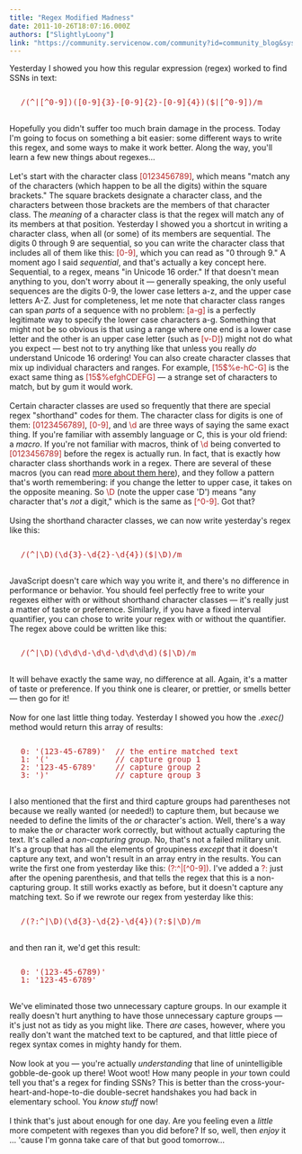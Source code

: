 ```yaml
---
title: "Regex Modified Madness"
date: 2011-10-26T18:07:16.000Z
authors: ["SlightlyLoony"]
link: "https://community.servicenow.com/community?id=community_blog&sys_id=0eac2625dbd0dbc01dcaf3231f9619a6"
---
```

<p><span class="asset-asset_lightbox-Small asset-align-right"><a href="/files/SlightlyLoony/after_regex.jpg" rel="lightbox"><img rel="lightbox" src="http://community.service-now.com/files/imagecache/Small/SlightlyLoony/after_regex.jpg" alt="" title="" class="imagecache imagecache-Small" /></a></span>Yesterday I showed you how this regular expression (regex) worked to find SSNs in text:<br /><pre style="margin-left:20px;line-height:1;color:FireBrick;"><br />/(^|[^0-9])([0-9]{3}-[0-9]{2}-[0-9]{4})($|[^0-9])/m<br /></pre><br />Hopefully you didn't suffer too much brain damage in the process. Today I'm going to focus on something a bit easier: some different ways to write this regex, and some ways to make it work better. Along the way, you'll learn a few new things about regexes...<br /><!--break--><br />Let's start with the character class <span style="font-family=Courier;color:FireBrick;">[0123456789]</span>, which means "match any of the characters (which happen to be all the digits) within the square brackets." The square brackets designate a character class, and the characters between those brackets are the members of that character class. The <i>meaning</i> of a character class is that the regex will match any of its members at that position. Yesterday I showed you a shortcut in writing a character class, when all (or some) of its members are sequential. The digits 0 through 9 are sequential, so you can write the character class that includes all of them like this: <span style="font-family=Courier;color:FireBrick;">[0-9]</span>, which you can read as "0 through 9." A moment ago I said <i>sequential</i>, and that's actually a key concept here. Sequential, to a regex, means "in Unicode 16 order." If that doesn't mean anything to you, don't worry about it — generally speaking, the only useful sequences are the digits 0-9, the lower case letters a-z, and the upper case letters A-Z. Just for completeness, let me note that character class ranges can span <i>parts</i> of a sequence with no problem: <span style="font-family=Courier;color:FireBrick;">[a-g]</span> is a perfectly legitimate way to specify the lower case characters a-g. Something that might not be so obvious is that using a range where one end is a lower case letter and the other is an upper case letter (such as <span style="font-family=Courier;color:FireBrick;">[v-D]</span>) might not do what you expect — best not to try anything like that unless you really <i>do</i> understand Unicode 16 ordering! You can also create character classes that mix up individual characters and ranges. For example, <span style="font-family=Courier;color:FireBrick;">[15$%e-hC-G]</span> is the exact same thing as <span style="font-family=Courier;color:FireBrick;">[15$%efghCDEFG]</span> — a strange set of characters to match, but by gum it would work.<br /><br />Certain character classes are used so frequently that there are special regex "shorthand" codes for them. The character class for digits is one of them: <span style="font-family=Courier;color:FireBrick;">[0123456789]</span>, <span style="font-family=Courier;color:FireBrick;">[0-9]</span>, and <span style="font-family=Courier;color:FireBrick;">\d</span> are three ways of saying the same exact thing. If you're familiar with assembly language or C, this is your old friend: a <i>macro</i>. If you're not familiar with macros, think of <span style="font-family=Courier;color:FireBrick;">\d</span> being converted to <span style="font-family=Courier;color:FireBrick;">[0123456789]</span> before the regex is actually run. In fact, that is exactly how character class shorthands work in a regex. There are several of these macros (you can read <a title="w.w3schools.com/jsref/jsref_obj_regexp.asp" href="http://www.w3schools.com/jsref/jsref_obj_regexp.asp">more about them here</a>), and they follow a pattern that's worth remembering: if you change the letter to upper case, it takes on the opposite meaning. So <span style="font-family=Courier;color:FireBrick;">\D</span> (note the upper case 'D') means "any character that's <i>not</i> a digit," which is the same as <span style="font-family=Courier;color:FireBrick;">[^0-9]</span>. Got that?<br /><br />Using the shorthand character classes, we can now write yesterday's regex like this:<br /><pre style="margin-left:20px;line-height:1;color:FireBrick;"><br />/(^|\D)(\d{3}-\d{2}-\d{4})($|\D)/m<br /></pre><br />JavaScript doesn't care which way you write it, and there's no difference in performance or behavior. You should feel perfectly free to write your regexes either with or without shorthand character classes — it's really just a matter of taste or preference. Similarly, if you have a fixed interval quantifier, you can chose to write your regex with or without the quantifier. The regex above could be written like this:<br /><pre style="margin-left:20px;line-height:1;color:FireBrick;"><br />/(^|\D)(\d\d\d-\d\d-\d\d\d\d)($|\D)/m<br /></pre><br />It will behave exactly the same way, no difference at all. Again, it's a matter of taste or preference. If you think one is clearer, or prettier, or smells better — then go for it!<br /><br />Now for one last little thing today. Yesterday I showed you how the <i>.exec()</i> method would return this array of results:<br /><pre style="margin-left:20px;line-height:1;color:FireBrick;"><br />0: '(123-45-6789)'  // the entire matched text<br />1: '('              // capture group 1<br />2: '123-45-6789'    // capture group 2<br />3: ')'              // capture group 3<br /></pre><br />I also mentioned that the first and third capture groups had parentheses not because we really wanted (or needed!) to capture them, but because we needed to define the limits of the <i>or</i> character's action. Well, there's a way to make the <i>or</i> character work correctly, but without actually capturing the text. It's called a <i>non-capturing group</i>. No, that's not a failed military unit. It's a group that has all the elements of groupiness <i>except</i> that it doesn't capture any text, and won't result in an array entry in the results. You can write the first one from yesterday like this: <span style="font-family=Courier;color:FireBrick;">(?:^|[^0-9])</span>. I've added a <span style="font-family=Courier;color:FireBrick;">?:</span> just after the opening parenthesis, and that tells the regex that this is a non-capturing group. It still works exactly as before, but it doesn't capture any matching text. So if we rewrote our regex from yesterday like this:<br /><pre style="margin-left:20px;line-height:1;color:FireBrick;"><br />/(?:^|\D)(\d{3}-\d{2}-\d{4})(?:$|\D)/m<br /></pre><br />and then ran it, we'd get this result:<br /><pre style="margin-left:20px;line-height:1;color:FireBrick;"><br />0: '(123-45-6789)'<br />1: '123-45-6789'<br /></pre><br />We've eliminated those two unnecessary capture groups. In our example it really doesn't hurt anything to have those unnecessary capture groups — it's just not as tidy as you might like. There <i>are</i> cases, however, where you really don't want the matched text to be captured, and that little piece of regex syntax comes in mighty handy for them.<br /><br />Now look at you — you're actually <i>understanding</i> that line of unintelligible gobble-de-gook up there! Woot woot! How many people in <i>your</i> town could tell you that's a regex for finding SSNs? This is better than the cross-your-heart-and-hope-to-die double-secret handshakes you had back in elementary school. You <i>know stuff</i> now!<br /><br />I think that's just about enough for one day. Are you feeling even a <i>little</i> more competent with regexes than you did before? If so, well, then <i>enjoy</i> it … 'cause I'm gonna take care of that but good tomorrow…</p>